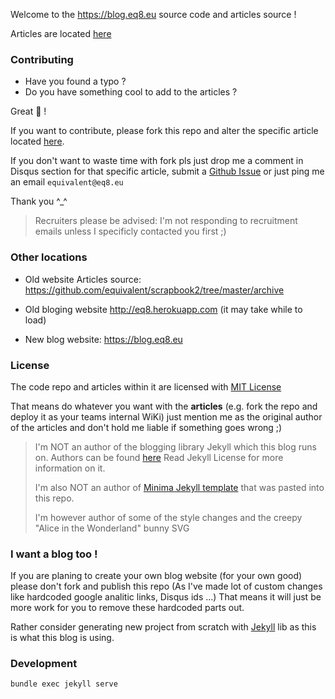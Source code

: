 

Welcome to the https://blog.eq8.eu source code and articles source !


Articles are located [here](https://github.com/equivalent/equivalent.github.io/tree/master/_posts)


### Contributing

* Have you found a typo ?
* Do you have something cool to add to the articles ?

Great :hamster: !

If you want to contribute, please fork this repo and alter the
specific article located [here](https://github.com/equivalent/equivalent.github.io/tree/master/_posts).

If you don't want to waste time with fork pls just drop me a comment in Disqus section
for that specific article, submit a [Github
Issue](https://github.com/equivalent/equivalent.github.io/issues) or
just ping me an email `equivalent@eq8.eu`


Thank you ^_^

> Recruiters please be advised: I'm not responding to recruitment emails
> unless I specificly contacted you first ;)

### Other locations

* Old website Articles source:
  https://github.com/equivalent/scrapbook2/tree/master/archive
* Old bloging website
  http://eq8.herokuapp.com  (it may take while to load)

* New blog website: https://blog.eq8.eu


### License

The code repo and articles within it are licensed with [MIT License](https://github.com/equivalent/equivalent.github.io/blob/master/LICENSE.md)

That means do whatever you want with the **articles** (e.g. fork the repo and
deploy it as your teams internal WiKi) just mention
me as the original author of the articles and don't hold me liable if something goes wrong ;)

> I'm NOT an author of the blogging library Jekyll which this blog runs on. Authors can be found
> [here](https://github.com/jekyll/jekyll/graphs/contributors) Read
> Jekyll License for more information on it.
>
> I'm also NOT an author of [Minima Jekyll
> template](https://github.com/jekyll/minima) that was pasted into
> this repo.
>
> I'm however author of some of the style changes and the creepy "Alice
> in the Wonderland" bunny SVG

### I want a blog too !

If you are planing to create your own blog website (for your own good) please don't fork and
publish this repo (As I've made lot of custom changes like hardcoded
google analitic links, Disqus ids ...) That means it will just be more
work for you to remove these hardcoded parts out.

Rather consider generating new project from scratch with [Jekyll](https://github.com/jekyll/jekyll)
lib as this is what this blog is using.

### Development

```
bundle exec jekyll serve
```
